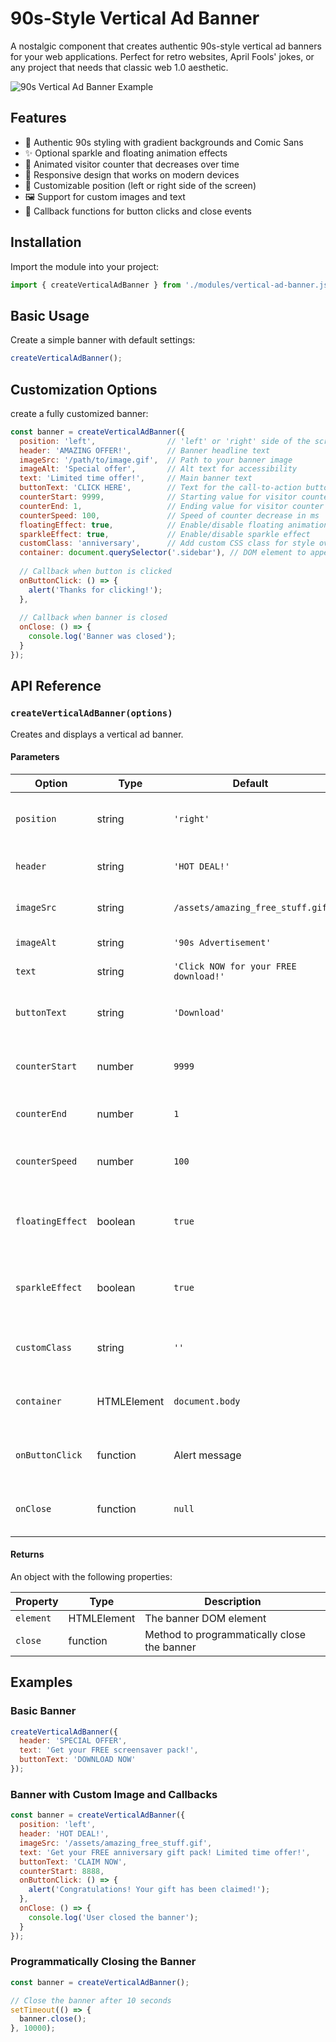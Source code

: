 # 90s-Style Vertical Ad Banner

A nostalgic component that creates authentic 90s-style vertical ad banners for your web applications. Perfect for retro websites, April Fools' jokes, or any project that needs that classic web 1.0 aesthetic.

![90s Vertical Ad Banner Example](https://placeholder-for-banner-screenshot.png)

## Features

- 🌈 Authentic 90s styling with gradient backgrounds and Comic Sans
- ✨ Optional sparkle and floating animation effects
- 🔢 Animated visitor counter that decreases over time
- 📱 Responsive design that works on modern devices
- 🎯 Customizable position (left or right side of the screen)
- 🖼️ Support for custom images and text
- 🔄 Callback functions for button clicks and close events

## Installation

Import the module into your project:

```javascript
import { createVerticalAdBanner } from './modules/vertical-ad-banner.js';
```

## Basic Usage

Create a simple banner with default settings:

```javascript
createVerticalAdBanner();
```

## Customization Options

create a fully customized banner:

```javascript
const banner = createVerticalAdBanner({
  position: 'left',                // 'left' or 'right' side of the screen
  header: 'AMAZING OFFER!',        // Banner headline text
  imageSrc: '/path/to/image.gif',  // Path to your banner image
  imageAlt: 'Special offer',       // Alt text for accessibility
  text: 'Limited time offer!',     // Main banner text
  buttonText: 'CLICK HERE',        // Text for the call-to-action button
  counterStart: 9999,              // Starting value for visitor counter
  counterEnd: 1,                   // Ending value for visitor counter
  counterSpeed: 100,               // Speed of counter decrease in ms
  floatingEffect: true,            // Enable/disable floating animation
  sparkleEffect: true,             // Enable/disable sparkle effect
  customClass: 'anniversary',      // Add custom CSS class for style overrides
  container: document.querySelector('.sidebar'), // DOM element to append the banner to
  
  // Callback when button is clicked
  onButtonClick: () => {
    alert('Thanks for clicking!');
  },
  
  // Callback when banner is closed
  onClose: () => {
    console.log('Banner was closed');
  }
});
```

## API Reference

### `createVerticalAdBanner(options)`

Creates and displays a vertical ad banner.

#### Parameters

| Option | Type | Default | Description |
|--------|------|---------|-------------|
| `position` | string | `'right'` | Position of the banner (`'left'` or `'right'`) |
| `header` | string | `'HOT DEAL!'` | Header text displayed at the top |
| `imageSrc` | string | `/assets/amazing_free_stuff.gif` | Path to the banner image |
| `imageAlt` | string | `'90s Advertisement'` | Alt text for the image |
| `text` | string | `'Click NOW for your FREE download!'` | Main text content |
| `buttonText` | string | `'Download'` | Text for the call-to-action button |
| `counterStart` | number | `9999` | Starting value for the visitor counter |
| `counterEnd` | number | `1` | Minimum value for the counter |
| `counterSpeed` | number | `100` | Milliseconds between counter decrements |
| `floatingEffect` | boolean | `true` | Enable floating animation for the image |
| `sparkleEffect` | boolean | `true` | Enable sparkle effect around the header |
| `customClass` | string | `''` | Additional CSS class to apply to the banner |
| `container` | HTMLElement | `document.body` | DOM element to append the banner to |
| `onButtonClick` | function | Alert message | Callback when button is clicked |
| `onClose` | function | `null` | Callback when banner is closed |

#### Returns

An object with the following properties:

| Property | Type | Description |
|----------|------|-------------|
| `element` | HTMLElement | The banner DOM element |
| `close` | function | Method to programmatically close the banner |

## Examples

### Basic Banner

```javascript
createVerticalAdBanner({
  header: 'SPECIAL OFFER',
  text: 'Get your FREE screensaver pack!',
  buttonText: 'DOWNLOAD NOW'
});
```

### Banner with Custom Image and Callbacks

```javascript
const banner = createVerticalAdBanner({
  position: 'left',
  header: 'HOT DEAL!',
  imageSrc: '/assets/amazing_free_stuff.gif',
  text: 'Get your FREE anniversary gift pack! Limited time offer!',
  buttonText: 'CLAIM NOW',
  counterStart: 8888,
  onButtonClick: () => {
    alert('Congratulations! Your gift has been claimed!');
  },
  onClose: () => {
    console.log('User closed the banner');
  }
});
```
### Programmatically Closing the Banner

```javascript
const banner = createVerticalAdBanner();

// Close the banner after 10 seconds
setTimeout(() => {
  banner.close();
}, 10000);
```